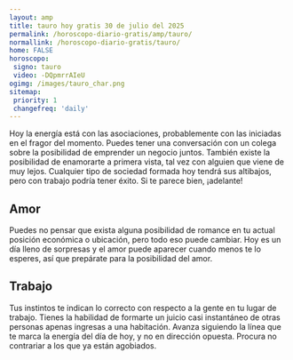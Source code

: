 ```yaml
---
layout: amp
title: tauro hoy gratis 30 de julio del 2025 
permalink: /horoscopo-diario-gratis/amp/tauro/
normallink: /horoscopo-diario-gratis/tauro/
home: FALSE
horoscopo:
 signo: tauro
 video: -DQpmrrAIeU
ogimg: /images/tauro_char.png
sitemap:
 priority: 1
 changefreq: 'daily'
---
```



Hoy la energía está con las asociaciones, probablemente con las iniciadas en el fragor del momento. Puedes tener una conversación con un colega sobre la posibilidad de emprender un negocio juntos. También existe la posibilidad de enamorarte a primera vista, tal vez con alguien que viene de muy lejos. Cualquier tipo de sociedad formada hoy tendrá sus altibajos, pero con trabajo podría tener éxito. Si te parece bien, ¡adelante!

## Amor

Puedes no pensar que exista alguna posibilidad de romance en tu actual posición económica o ubicación, pero todo eso puede cambiar. Hoy es un día lleno de sorpresas y el amor puede aparecer cuando menos te lo esperes, así que prepárate para la posibilidad del amor.

## Trabajo

Tus instintos te indican lo correcto con respecto a la gente en tu lugar de trabajo. Tienes la habilidad de formarte un juicio casi instantáneo de otras personas apenas ingresas a una habitación. Avanza siguiendo la línea que te marca la energía del día de hoy, y no en dirección opuesta. Procura no contrariar a los que ya están agobiados.